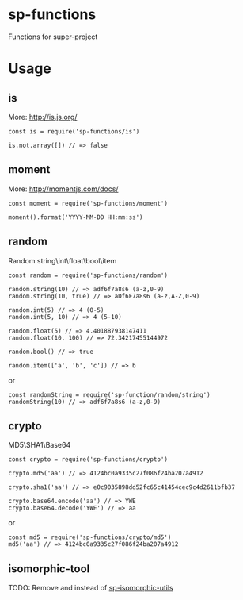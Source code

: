 # sp-functions
Functions for super-project


# Usage

## is

More: http://is.js.org/
```
const is = require('sp-functions/is')

is.not.array([]) // => false
```

## moment

More: http://momentjs.com/docs/
```
const moment = require('sp-functions/moment')

moment().format('YYYY-MM-DD HH:mm:ss')
```

## random

Random string\int\float\bool\item
```
const random = require('sp-functions/random')

random.string(10) // => adf6f7a8s6 (a-z,0-9)
random.string(10, true) // => aDf6F7a8s6 (a-z,A-Z,0-9)

random.int(5) // => 4 (0-5)
random.int(5, 10) // => 4 (5-10)

random.float(5) // => 4.401887938147411
random.float(10, 100) // => 72.34217455144972

random.bool() // => true

random.item(['a', 'b', 'c']) // => b
```

or

```
const randomString = require('sp-function/random/string')
randomString(10) // => adf6f7a8s6 (a-z,0-9)
```


## crypto

MD5\SHA1\Base64
```
const crypto = require('sp-functions/crypto')

crypto.md5('aa') // => 4124bc0a9335c27f086f24ba207a4912

crypto.sha1('aa') // => e0c9035898dd52fc65c41454cec9c4d2611bfb37

crypto.base64.encode('aa') // => YWE
crypto.base64.decode('YWE') // => aa
```

or

```
const md5 = require('sp-functions/crypto/md5')
md5('aa') // => 4124bc0a9335c27f086f24ba207a4912
```


## isomorphic-tool

TODO: Remove and instead of [sp-isomorphic-utils](https://github.com/websage-team/sp-isomorphic-utils)